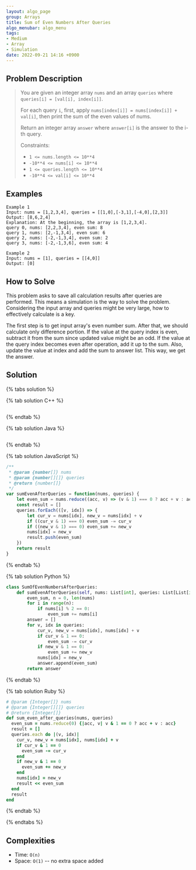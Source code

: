 ```yaml
---
layout: algo_page
group: Arrays
title: Sum of Even Numbers After Queries
algo_menubar: algo_menu
tags:
- Medium
- Array
- Simulation
date: 2022-09-21 14:16 +0900
---
```


## Problem Description
> You are given an integer array `nums` and an array `queries` where `queries[i] = [val[i], index[i]]`.
>
> For each query `i`, first, apply `nums[index[i]] = nums[index[i]] + val[i]`,
> then print the sum of the even values of nums.
>
> Return an integer array `answer` where `answer[i]` is the answer to the i-th query.
>
> Constraints:
> - `1 <= nums.length <= 10**4`
> - `-10**4 <= nums[i] <= 10**4`
> - `1 <= queries.length <= 10**4`
> - `-10**4 <= val[i] <= 10**4`


## Examples
```
Example 1
Input: nums = [1,2,3,4], queries = [[1,0],[-3,1],[-4,0],[2,3]]
Output: [8,6,2,4]
Explanation: At the beginning, the array is [1,2,3,4].
query 0, nums: [2,2,3,4], even sum: 8
query 1, nums: [2,-1,3,4], even sum: 6
query 2, nums: [-2,-1,3,4], even sum: 2
query 3, nums: [-2,-1,3,6], even sum: 4
```

```
Example 2
Input: nums = [1], queries = [[4,0]]
Output: [0]
```

## How to Solve

This problem asks to save all calculation results after queries are performed.
This means a simulation is the way to solve the problem.
Considering the input array and queries might be very large, how to effectively calculate is a key.

The first step is to get input array's even number sum.
After that, we should calculate only difference portion.
If the value at the query index is even, subtract it from the sum since updated value might be an odd.
If the value at the query index becomes even after operation, add it up to the sum.
Also, update the value at index and add the sum to answer list.
This way, we get the answer.

## Solution

{% tabs solution %}

{% tab solution C++ %}
```cpp

```
{% endtab %}

{% tab solution Java %}
```java

```
{% endtab %}

{% tab solution JavaScript %}
```js
/**
 * @param {number[]} nums
 * @param {number[][]} queries
 * @return {number[]}
 */
var sumEvenAfterQueries = function(nums, queries) {
    let even_sum = nums.reduce((acc, v) => (v & 1) === 0 ? acc + v : acc, 0)
    const result = []
    queries.forEach(([v, idx]) => {
        let cur_v = nums[idx], new_v = nums[idx] + v
        if ((cur_v & 1) === 0) even_sum -= cur_v
        if ((new_v & 1) === 0) even_sum += new_v
        nums[idx] = new_v
        result.push(even_sum)
    })
    return result
}
```
{% endtab %}

{% tab solution Python %}
```python
class SumOfEvenNumbersAfterQueries:
    def sumEvenAfterQueries(self, nums: List[int], queries: List[List[int]]) -> List[int]:
        even_sum, n = 0, len(nums)
        for i in range(n):
            if nums[i] % 2 == 0:
                even_sum += nums[i]
        answer = []
        for v, idx in queries:
            cur_v, new_v = nums[idx], nums[idx] + v
            if cur_v & 1 == 0:
                even_sum -= cur_v
            if new_v & 1 == 0:
                even_sum += new_v
            nums[idx] = new_v
            answer.append(even_sum)
        return answer
```
{% endtab %}

{% tab solution Ruby %}
```ruby
# @param {Integer[]} nums
# @param {Integer[][]} queries
# @return {Integer[]}
def sum_even_after_queries(nums, queries)
  even_sum = nums.reduce(0) {|acc, v| v & 1 == 0 ? acc + v : acc}
  result = []
  queries.each do |(v, idx)|
    cur_v, new_v = nums[idx], nums[idx] + v
    if cur_v & 1 == 0
      even_sum -= cur_v
    end
    if new_v & 1 == 0
      even_sum += new_v
    end
    nums[idx] = new_v
    result << even_sum
  end
  result
end
```
{% endtab %}

{% endtabs %}


## Complexities
- Time: `O(n)`
- Space: `O(1)` -- no extra space added
